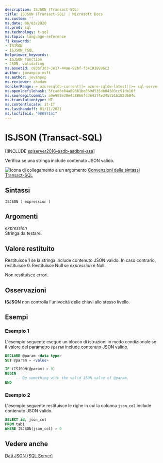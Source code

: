 ```yaml
---
description: ISJSON (Transact-SQL)
title: ISJSON (Transact-SQL) | Microsoft Docs
ms.custom: ''
ms.date: 06/03/2020
ms.prod: sql
ms.technology: t-sql
ms.topic: language-reference
f1_keywords:
- ISJSON
- ISJSON_TSQL
helpviewer_keywords:
- ISJSON function
- JSON, validating
ms.assetid: c836f3d3-3e17-44ae-92bf-f341918896c3
author: jovanpop-msft
ms.author: jovanpop
ms.reviewer: chadam
monikerRange: = azuresqldb-current||= azure-sqldw-latest||>= sql-server-2016||>= sql-server-linux-2017
ms.openlocfilehash: 5fcad8c84a89361be869d535db04303cc91de16f
ms.sourcegitcommit: a9e982e30e458866fcd64374e3458516182d604c
ms.translationtype: HT
ms.contentlocale: it-IT
ms.lasthandoff: 01/11/2021
ms.locfileid: "98097161"
---
```

# <a name="isjson-transact-sql"></a>ISJSON (Transact-SQL)
[!INCLUDE [sqlserver2016-asdb-asdbmi-asa](../../includes/applies-to-version/sqlserver2016-asdb-asdbmi-asa.md)]

  Verifica se una stringa include contenuto JSON valido.  
  
 ![Icona di collegamento a un argomento](../../database-engine/configure-windows/media/topic-link.gif "Icona di collegamento a un argomento") [Convenzioni della sintassi Transact-SQL](../../t-sql/language-elements/transact-sql-syntax-conventions-transact-sql.md)  
  
## <a name="syntax"></a>Sintassi  
  
```syntaxsql  
ISJSON ( expression )  
```  
  
## <a name="arguments"></a>Argomenti
 *expression*  
 Stringa da testare.  
  
## <a name="return-value"></a>Valore restituito  
 Restituisce 1 se la stringa include contenuto JSON valido. In caso contrario, restituisce 0. Restituisce Null se *expression* è Null.  
  
 Non restituisce errori.  
  
## <a name="remarks"></a>Osservazioni  
 **ISJSON** non controlla l'univocità delle chiavi allo stesso livello.  
  
## <a name="examples"></a>Esempi  
  
### <a name="example-1"></a>Esempio 1  
L'esempio seguente esegue un blocco di istruzioni in modo condizionale se il valore del parametro `@param` include contenuto JSON valido.  
  
```sql  
DECLARE @param <data type>
SET @param = <value>

IF (ISJSON(@param) > 0)  
BEGIN  
     -- Do something with the valid JSON value of @param.  
END
```  
  
### <a name="example-2"></a>Esempio 2  
L'esempio seguente restituisce le righe in cui la colonna `json_col` include contenuto JSON valido.  
  
```sql  
SELECT id, json_col
FROM tab1
WHERE ISJSON(json_col) > 0 
```  
  
## <a name="see-also"></a>Vedere anche  
 [Dati JSON &#40;SQL Server&#41;](../../relational-databases/json/json-data-sql-server.md)  
  
  
